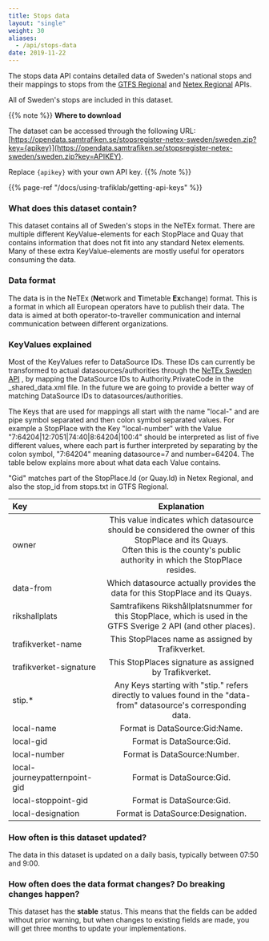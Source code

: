 ```yaml
---
title: Stops data
layout: "single"
weight: 30
aliases: 
  - /api/stops-data
date: 2019-11-22
---
```


The stops data API contains detailed data of Sweden's national stops and their mappings to stops from the [GTFS Regional](/api/trafiklab-apis/gtfs-regional/)
and [Netex Regional](/api/trafiklab-apis/netex-regional/) APIs.

All of Sweden's stops are included in this dataset.

{{% note %}}
**Where to download**

The dataset can be accessed through the following URL:
[https://opendata.samtrafiken.se/stopsregister-netex-sweden/sweden.zip?key={apikey}](https://opendata.samtrafiken.se/stopsregister-netex-sweden/sweden.zip?key=APIKEY).

Replace `{apikey}` with your own API key.
{{% /note %}}

{{% page-ref "/docs/using-trafiklab/getting-api-keys" %}}

### What does this dataset contain?

This dataset contains all of Sweden's stops in the NeTEx format. There are multiple different KeyValue-elements for each StopPlace and Quay that
contains information that does not fit into any standard Netex elements. Many of these extra KeyValue-elements are mostly useful for operators consuming the data.

### Data format

The data is in the NeTEx (**Ne**twork and **T**imetable **Ex**change) format. This is a format in which all European
operators have to publish their data. The data is aimed at both operator-to-traveller communication and internal
communication between different organizations.

### KeyValues explained

Most of the KeyValues refer to DataSource IDs. These IDs can currently be transformed to actual datasources/authorities through the [NeTEx Sweden API](/api/trafiklab-apis/netex-sweden/)
, by mapping the DataSource IDs to Authority.PrivateCode in the _shared_data.xml file. In the future we are going to provide a better way of matching DataSource IDs to datasources/authorities.  

The Keys that are used for mappings all start with the name "local-" and are pipe symbol separated and then colon symbol separated values.
For example a StopPlace with the Key "local-number" with the Value "7:64204|12:7051|74:40|8:64204|100:4" should be interpreted as list of five different values, 
where each part is further interpreted by separating by the colon symbol, "7:64204" meaning datasource=7 and number=64204. The table below explains more about what 
data each Value contains.

"Gid" matches part of the StopPlace.Id (or Quay.Id) in Netex Regional, and also the stop_id from stops.txt in GTFS Regional.

| Key                           |                                                                                      Explanation                                                                                      |
|:------------------------------|:-------------------------------------------------------------------------------------------------------------------------------------------------------------------------------------:|
| owner                         | This value indicates which datasource should be considered the owner of this StopPlace and its Quays.<br/>Often this is the county's public authority in which the StopPlace resides. |
| data-from                     |                                                     Which datasource actually provides the data for this StopPlace and its Quays.                                                     |
| rikshallplats                 |                                   Samtrafikens Rikshållplatsnummer for this StopPlace, which is used in the GTFS Sverige 2 API (and other places).                                    |
| trafikverket-name             |                                                                   This StopPlaces name as assigned by Trafikverket.                                                                   |
| trafikverket-signature        |                                                                This StopPlaces signature as assigned by Trafikverket.                                                                 |
| stip.*                        |                                  Any Keys starting with "stip." refers directly to values found in the "data-from" datasource's corresponding data.                                   |
| local-name                    |                                                                            Format is DataSource:Gid:Name.                                                                             |
| local-gid                     |                                                                               Format is DataSource:Gid.                                                                               |
| local-number                  |                                                                             Format is DataSource:Number.                                                                              |
| local-journeypatternpoint-gid |                                                                               Format is DataSource:Gid.                                                                               |
| local-stoppoint-gid           |                                                                               Format is DataSource:Gid.                                                                               |
| local-designation             |                                                                           Format is DataSource:Designation.                                                                           |

### How often is this dataset updated?

The data in this dataset is updated on a daily basis, typically between 07:50 and 9:00.

### How often does the data format changes? Do breaking changes happen?

This dataset has the **stable** status. This means that the fields can be added without prior warning, but when changes
to existing fields are made, you will get three months to update your implementations.

